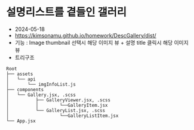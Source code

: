 # 설명리스트를 곁들인 갤러리

- 2024-05-18
- https://kimsonamu.github.io/homework/DescGallery/dist/
- 기능 : Image thumbnail 선택시 해당 이미지 뷰 + 설명 title 클릭시 해당 이미지 뷰
- 트리구조
```
Root
├── assets
│   └── api
│       └── imgInfoList.js
├── components
│   └── Gallery.jsx, .scss
│          ├── GalleryViewer.jsx, .scss
│          │        └──GalleryItem.jsx
│          └── GalleryList.jsx, .scss
│                   └──GalleryListItem.jsx
└── App.jsx
```
